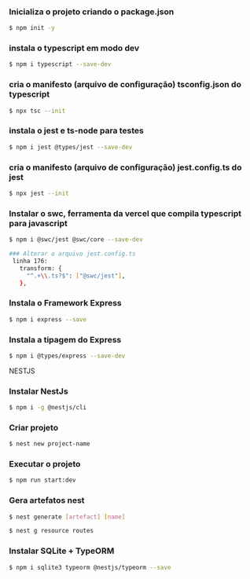 ### Inicializa o projeto criando o package.json
```bash
$ npm init -y
```

### instala o typescript em modo dev
```bash
$ npm i typescript --save-dev
```

### cria o manifesto (arquivo de configuração) tsconfig.json do typescript 
```bash
$ npx tsc --init
```

### instala o jest e ts-node para testes
```bash
$ npm i jest @types/jest --save-dev
```

### cria o manifesto (arquivo de configuração) jest.config.ts do jest
```bash
$ npx jest --init
```

### Instalar o swc, ferramenta da vercel que compila typescript para javascript
```bash
$ npm i @swc/jest @swc/core --save-dev

### Alterar o arquivo jest.config.ts
 linha 176:
   transform: {
     "^.+\\.ts?$": ["@swc/jest"],
   },
```

### Instala o Framework Express
```bash
$ npm i express --save
```

### Instala a tipagem do Express
```bash
$ npm i @types/express --save-dev
```

NESTJS

### Instalar NestJs
```bash
$ npm i -g @nestjs/cli
```

### Criar projeto
```bash
$ nest new project-name
```

### Executar o projeto
```bash
$ npm run start:dev
```

### Gera artefatos nest
```bash
$ nest generate [artefact] [name]
```

```bash
$ nest g resource routes
```

### Instalar SQLite + TypeORM
```bash
$ npm i sqlite3 typeorm @nestjs/typeorm --save
```
